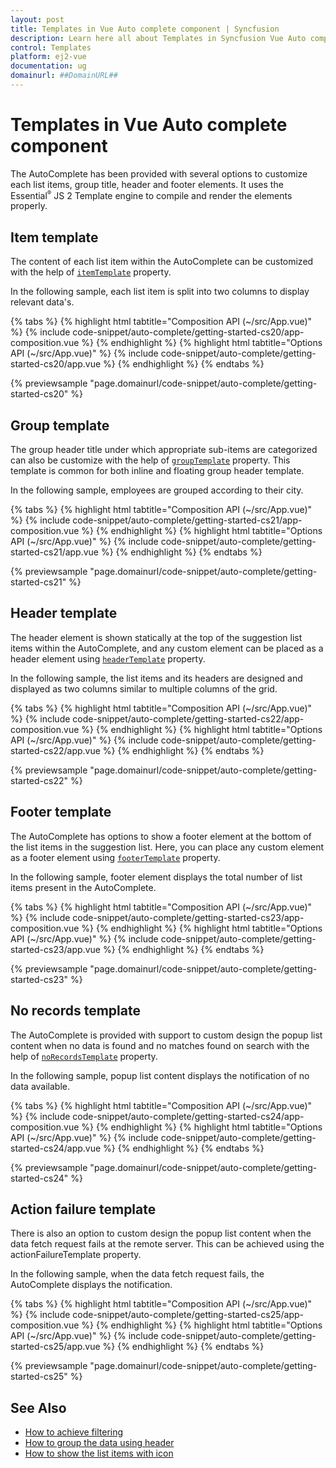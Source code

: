```yaml
---
layout: post
title: Templates in Vue Auto complete component | Syncfusion
description: Learn here all about Templates in Syncfusion Vue Auto complete component of Syncfusion Essential JS 2 and more.
control: Templates 
platform: ej2-vue
documentation: ug
domainurl: ##DomainURL##
---
```


# Templates in Vue Auto complete component

The AutoComplete has been provided with several options to customize each list items, group title, header and footer elements. It uses the Essential<sup style="font-size:70%">&reg;</sup> JS 2 Template engine to compile and render the elements properly.

## Item template

The content of each list item within the AutoComplete can be customized with the help of [`itemTemplate`](https://ej2.syncfusion.com/vue/documentation/api/auto-complete/#itemtemplate) property.

In the following sample, each list item is split into two columns to display relevant data's.

{% tabs %}
{% highlight html tabtitle="Composition API (~/src/App.vue)" %}
{% include code-snippet/auto-complete/getting-started-cs20/app-composition.vue %}
{% endhighlight %}
{% highlight html tabtitle="Options API (~/src/App.vue)" %}
{% include code-snippet/auto-complete/getting-started-cs20/app.vue %}
{% endhighlight %}
{% endtabs %}
        
{% previewsample "page.domainurl/code-snippet/auto-complete/getting-started-cs20" %}

## Group template

The group header title under which appropriate sub-items are categorized can also be customize with the help of [`groupTemplate`](https://ej2.syncfusion.com/vue/documentation/api/auto-complete/#grouptemplate) property. This template is common for both inline and floating group header template.

In the following sample, employees are grouped according to their city.

{% tabs %}
{% highlight html tabtitle="Composition API (~/src/App.vue)" %}
{% include code-snippet/auto-complete/getting-started-cs21/app-composition.vue %}
{% endhighlight %}
{% highlight html tabtitle="Options API (~/src/App.vue)" %}
{% include code-snippet/auto-complete/getting-started-cs21/app.vue %}
{% endhighlight %}
{% endtabs %}
        
{% previewsample "page.domainurl/code-snippet/auto-complete/getting-started-cs21" %}

## Header template

The header element is shown statically at the top of the suggestion list items within the AutoComplete, and any custom element can be placed as a header element using [`headerTemplate`](https://ej2.syncfusion.com/vue/documentation/api/auto-complete/#headertemplate) property.

In the following sample, the list items and its headers are designed and displayed as two columns similar to multiple columns of the grid.

{% tabs %}
{% highlight html tabtitle="Composition API (~/src/App.vue)" %}
{% include code-snippet/auto-complete/getting-started-cs22/app-composition.vue %}
{% endhighlight %}
{% highlight html tabtitle="Options API (~/src/App.vue)" %}
{% include code-snippet/auto-complete/getting-started-cs22/app.vue %}
{% endhighlight %}
{% endtabs %}
        
{% previewsample "page.domainurl/code-snippet/auto-complete/getting-started-cs22" %}

## Footer template

The AutoComplete has options to show a footer element at the bottom of the list items in the suggestion list. Here, you can place any custom element as a footer element using [`footerTemplate`](https://ej2.syncfusion.com/vue/documentation/api/auto-complete/#footertemplate) property.

In the following sample, footer element displays the total number of list items present in the AutoComplete.

{% tabs %}
{% highlight html tabtitle="Composition API (~/src/App.vue)" %}
{% include code-snippet/auto-complete/getting-started-cs23/app-composition.vue %}
{% endhighlight %}
{% highlight html tabtitle="Options API (~/src/App.vue)" %}
{% include code-snippet/auto-complete/getting-started-cs23/app.vue %}
{% endhighlight %}
{% endtabs %}
        
{% previewsample "page.domainurl/code-snippet/auto-complete/getting-started-cs23" %}

## No records template

The AutoComplete is provided with support to custom design the popup list content when no data is found and no matches found on search with the help of [`noRecordsTemplate`](https://ej2.syncfusion.com/vue/documentation/api/auto-complete/#norecordstemplate) property.

In the following sample, popup list content displays the notification of no data available.

{% tabs %}
{% highlight html tabtitle="Composition API (~/src/App.vue)" %}
{% include code-snippet/auto-complete/getting-started-cs24/app-composition.vue %}
{% endhighlight %}
{% highlight html tabtitle="Options API (~/src/App.vue)" %}
{% include code-snippet/auto-complete/getting-started-cs24/app.vue %}
{% endhighlight %}
{% endtabs %}
        
{% previewsample "page.domainurl/code-snippet/auto-complete/getting-started-cs24" %}

## Action failure template

There is also an option to custom design the popup list content when the data fetch request fails at the remote server. This can be achieved using the actionFailureTemplate property.

In the following sample, when the data fetch request fails, the AutoComplete displays the notification.

{% tabs %}
{% highlight html tabtitle="Composition API (~/src/App.vue)" %}
{% include code-snippet/auto-complete/getting-started-cs25/app-composition.vue %}
{% endhighlight %}
{% highlight html tabtitle="Options API (~/src/App.vue)" %}
{% include code-snippet/auto-complete/getting-started-cs25/app.vue %}
{% endhighlight %}
{% endtabs %}
        
{% previewsample "page.domainurl/code-snippet/auto-complete/getting-started-cs25" %}

## See Also

* [How to achieve filtering](./filtering/)
* [How to group the data using header](./grouping#grouping)
* [How to show the list items with icon](./how-to/icon-support/)